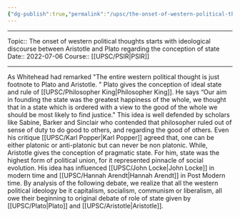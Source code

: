 ```yaml
---
{"dg-publish":true,"permalink":"/upsc/the-onset-of-western-political-thoughts-starts-with-ideological-discourse-between-aristotle-and-plato-regarding-the-conception-of-state/"}
---
```


----
Topic:: The onset of western political thoughts starts with ideological discourse between Aristotle and Plato regarding the conception of state
Date:: 2022-07-06
Course:: [[UPSC/PSIR\|PSIR]] 

----

As Whitehead had remarked "The entire western political thought is just footnote to Plato and Aristotle. "
Plato gives the conception of ideal state and rule of [[UPSC/Philosopher King\|Philosopher King]].  He says “Our aim in founding the state was the greatest happiness of the whole, we thought that in a state which is ordered with a view to the good of the whole we should be most likely to find justice." This idea is well defended by scholars like Sabine, Barker and Sinclair who contended that philosopher ruled out of sense of duty to do good to others, and regarding the good of others. Even his critique [[UPSC/Karl Popper\|Karl Popper]] agreed that, one can be either platonic or anti-platonic but can never be non platonic.
While, Aristotle gives the conception of pragmatic state. For him, state was the highest form of political union, for it represented pinnacle of social evolution. His idea has influenced [[UPSC/John Locke\|John Locke]] in modern time and [[UPSC/Hannah Arendt\|Hannah Arendt]] in Post Modern time.
By analysis of the following debate, we realize that all the western political ideology be it capitalism, socialism, communism or liberalism, all owe their beginning to original debate of role of state given by [[UPSC/Plato\|Plato]] and [[UPSC/Aristotle\|Aristotle]]. 